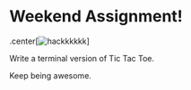 # Weekend Assignment!

.center[![hackkkkkk](http://i.imgur.com/f7rJAZ7.gif)]

Write a terminal version of Tic Tac Toe.

Keep being awesome.
